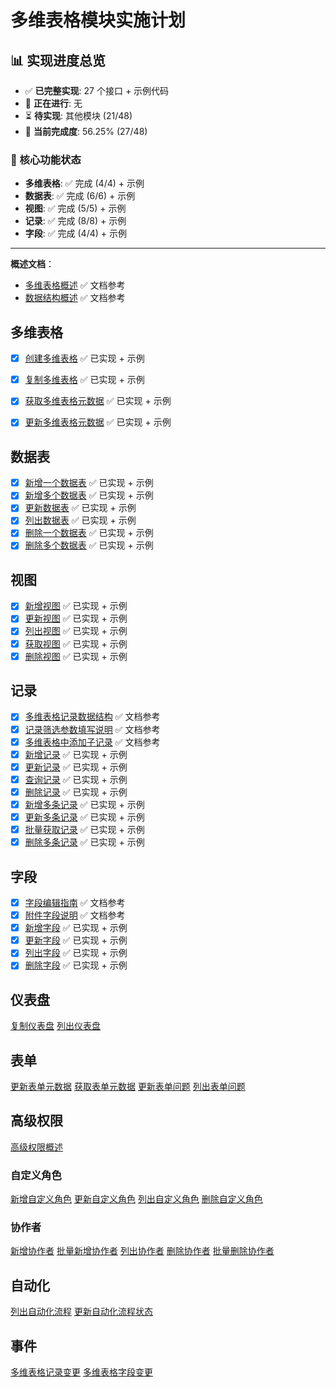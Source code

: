 # 多维表格模块实施计划

## 📊 实现进度总览

- ✅ **已完整实现**: 27 个接口 + 示例代码  
- 🚧 **正在进行**: 无
- ⏳ **待实现**: 其他模块 (21/48)
- 🎉 **当前完成度**: 56.25% (27/48)

### 🎯 核心功能状态
- **多维表格**: ✅ 完成 (4/4) + 示例
- **数据表**: ✅ 完成 (6/6) + 示例
- **视图**: ✅ 完成 (5/5) + 示例
- **记录**: ✅ 完成 (8/8) + 示例  
- **字段**: ✅ 完成 (4/4) + 示例

---

**概述文档**：
- [多维表格概述](https://open.feishu.cn/document/server-docs/docs/bitable-v1/bitable-overview) ✅ 文档参考
- [数据结构概述](https://open.feishu.cn/document/server-docs/docs/bitable-v1/bitable-structure) ✅ 文档参考

## 多维表格

- [x] [创建多维表格](https://open.feishu.cn/document/server-docs/docs/bitable-v1/app/create) ✅ 已实现 + 示例
- [x] [复制多维表格](https://open.feishu.cn/document/server-docs/docs/bitable-v1/app/copy) ✅ 已实现 + 示例
- [x] [获取多维表格元数据](https://open.feishu.cn/document/server-docs/docs/bitable-v1/app/get) ✅ 已实现 + 示例
- [x] [更新多维表格元数据](https://open.feishu.cn/document/server-docs/docs/bitable-v1/app/update) ✅ 已实现 + 示例


## 数据表
- [x] [新增一个数据表](https://open.feishu.cn/document/server-docs/docs/bitable-v1/app-table/create) ✅ 已实现 + 示例
- [x] [新增多个数据表](https://open.feishu.cn/document/server-docs/docs/bitable-v1/app-table/batch_create) ✅ 已实现 + 示例
- [x] [更新数据表](https://open.feishu.cn/document/server-docs/docs/bitable-v1/app-table/patch) ✅ 已实现 + 示例
- [x] [列出数据表](https://open.feishu.cn/document/server-docs/docs/bitable-v1/app-table/list) ✅ 已实现 + 示例
- [x] [删除一个数据表](https://open.feishu.cn/document/server-docs/docs/bitable-v1/app-table/delete) ✅ 已实现 + 示例
- [x] [删除多个数据表](https://open.feishu.cn/document/server-docs/docs/bitable-v1/app-table/batch_delete) ✅ 已实现 + 示例

## 视图 

- [x] [新增视图](https://open.feishu.cn/document/server-docs/docs/bitable-v1/app-table-view/create) ✅ 已实现 + 示例
- [x] [更新视图](https://open.feishu.cn/document/server-docs/docs/bitable-v1/app-table-view/patch) ✅ 已实现 + 示例
- [x] [列出视图](https://open.feishu.cn/document/server-docs/docs/bitable-v1/app-table-view/list) ✅ 已实现 + 示例
- [x] [获取视图](https://open.feishu.cn/document/server-docs/docs/bitable-v1/app-table-view/get) ✅ 已实现 + 示例
- [x] [删除视图](https://open.feishu.cn/document/server-docs/docs/bitable-v1/app-table-view/delete) ✅ 已实现 + 示例

## 记录

- [x] [多维表格记录数据结构](https://open.feishu.cn/document/docs/bitable-v1/app-table-record/bitable-record-data-structure-overview) ✅ 文档参考
- [x] [记录筛选参数填写说明](https://open.feishu.cn/document/docs/bitable-v1/app-table-record/record-filter-guide) ✅ 文档参考
- [x] [多维表格中添加子记录](https://open.feishu.cn/document/docs/bitable-v1/app-table-record/add-a-sub-record-in-a-base-table) ✅ 文档参考
- [x] [新增记录](https://open.feishu.cn/document/server-docs/docs/bitable-v1/app-table-record/create) ✅ 已实现 + 示例
- [x] [更新记录](https://open.feishu.cn/document/server-docs/docs/bitable-v1/app-table-record/update) ✅ 已实现 + 示例
- [x] [查询记录](https://open.feishu.cn/document/docs/bitable-v1/app-table-record/search) ✅ 已实现 + 示例
- [x] [删除记录](https://open.feishu.cn/document/server-docs/docs/bitable-v1/app-table-record/delete) ✅ 已实现 + 示例
- [x] [新增多条记录](https://open.feishu.cn/document/server-docs/docs/bitable-v1/app-table-record/batch_create) ✅ 已实现 + 示例
- [x] [更新多条记录](https://open.feishu.cn/document/server-docs/docs/bitable-v1/app-table-record/batch_update) ✅ 已实现 + 示例
- [x] [批量获取记录](https://open.feishu.cn/document/docs/bitable-v1/app-table-record/batch_get) ✅ 已实现 + 示例
- [x] [删除多条记录](https://open.feishu.cn/document/server-docs/docs/bitable-v1/app-table-record/batch_delete) ✅ 已实现 + 示例

## 字段

- [x] [字段编辑指南](https://open.feishu.cn/document/server-docs/docs/bitable-v1/app-table-field/guide) ✅ 文档参考
- [x] [附件字段说明](https://open.feishu.cn/document/server-docs/docs/bitable-v1/app-table-field/attachment) ✅ 文档参考
- [x] [新增字段](https://open.feishu.cn/document/server-docs/docs/bitable-v1/app-table-field/create) ✅ 已实现 + 示例
- [x] [更新字段](https://open.feishu.cn/document/server-docs/docs/bitable-v1/app-table-field/update) ✅ 已实现 + 示例
- [x] [列出字段](https://open.feishu.cn/document/server-docs/docs/bitable-v1/app-table-field/list) ✅ 已实现 + 示例
- [x] [删除字段](https://open.feishu.cn/document/server-docs/docs/bitable-v1/app-table-field/delete) ✅ 已实现 + 示例

## 仪表盘

[复制仪表盘](https://open.feishu.cn/document/server-docs/docs/bitable-v1/app-dashboard/copy)
[列出仪表盘](https://open.feishu.cn/document/server-docs/docs/bitable-v1/app-dashboard/list)


## 表单

[更新表单元数据](https://open.feishu.cn/document/server-docs/docs/bitable-v1/form/patch-2)
[获取表单元数据](https://open.feishu.cn/document/server-docs/docs/bitable-v1/form/get)
[更新表单问题](https://open.feishu.cn/document/server-docs/docs/bitable-v1/form/patch)
[列出表单问题](https://open.feishu.cn/document/server-docs/docs/bitable-v1/form/list)

## 高级权限

[高级权限概述](https://open.feishu.cn/document/server-docs/docs/bitable-v1/advanced-permission/advanced-permission-guide)

### 自定义角色

[新增自定义角色](https://open.feishu.cn/document/docs/bitable-v1/advanced-permission/app-role/create-2)
[更新自定义角色](https://open.feishu.cn/document/docs/bitable-v1/advanced-permission/app-role/update-2)
[列出自定义角色](https://open.feishu.cn/document/docs/bitable-v1/advanced-permission/app-role/list-2)
[删除自定义角色](https://open.feishu.cn/document/server-docs/docs/bitable-v1/advanced-permission/app-role/delete)

### 协作者

[新增协作者](https://open.feishu.cn/document/server-docs/docs/bitable-v1/advanced-permission/app-role-member/create)
[批量新增协作者](https://open.feishu.cn/document/server-docs/docs/bitable-v1/advanced-permission/app-role-member/batch_create)
[列出协作者](https://open.feishu.cn/document/server-docs/docs/bitable-v1/advanced-permission/app-role-member/list)
[删除协作者](https://open.feishu.cn/document/server-docs/docs/bitable-v1/advanced-permission/app-role-member/delete)
[批量删除协作者](https://open.feishu.cn/document/server-docs/docs/bitable-v1/advanced-permission/app-role-member/batch_delete)

## 自动化

[列出自动化流程](https://open.feishu.cn/document/docs/bitable-v1/app-workflow/list)
[更新自动化流程状态](https://open.feishu.cn/document/docs/bitable-v1/app-workflow/update)

## 事件

[多维表格记录变更](https://open.feishu.cn/document/docs/bitable-v1/events/bitable_record_changed)
[多维表格字段变更](https://open.feishu.cn/document/server-docs/docs/drive-v1/event/list/bitable_field_changed)
